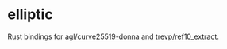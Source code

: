 elliptic
========

Rust bindings for [agl/curve25519-donna](https://github.com/agl/curve25519-donna) and [trevp/ref10_extract](https://github.com/trevp/ref10_extract).
